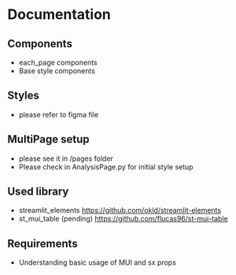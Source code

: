 # Documentation

## Components

- each_page components
- Base style components

## Styles

- please refer to figma file

## MultiPage setup

- please see it in /pages folder
- Please check in AnalysisPage.py for initial style setup

## Used library

- streamlit_elements https://github.com/okld/streamlit-elements
- st_mui_table (pending) https://github.com/flucas96/st-mui-table

## Requirements

- Understanding basic usage of MUI and sx props
